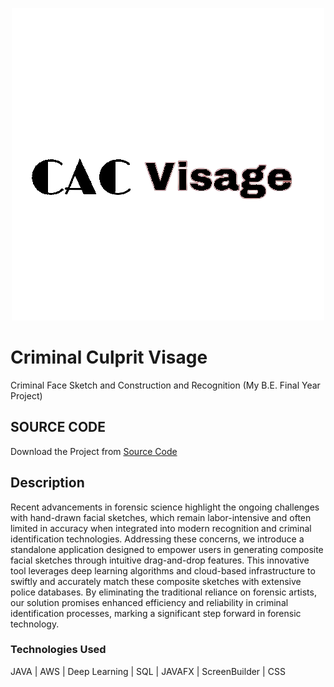 <p align="center">
  <img src="https://github.com/alvin99alex/Criminal-Culprit-Visage-FinalYearProject/blob/main/logo.png" />
</p>

# Criminal Culprit Visage
Criminal Face Sketch and Construction and Recognition (My B.E. Final Year Project)

## SOURCE CODE
Download the Project from [Source Code](https://drive.google.com/file/d/1xMPei00KsXU9CERq7NGZjKfUKfIRhuYr/view?usp=sharing)

## Description
Recent advancements in forensic science highlight the ongoing challenges with hand-drawn facial sketches, which remain labor-intensive and often limited in accuracy when integrated into modern recognition and criminal identification technologies. Addressing these concerns, we introduce a standalone application designed to empower users in generating composite facial sketches through intuitive drag-and-drop features. This innovative tool leverages deep learning algorithms and cloud-based infrastructure to swiftly and accurately match these composite sketches with extensive police databases. By eliminating the traditional reliance on forensic artists, our solution promises enhanced efficiency and reliability in criminal identification processes, marking a significant step forward in forensic technology.

### Technologies Used
JAVA | AWS | Deep Learning | SQL | JAVAFX | ScreenBuilder | CSS 
